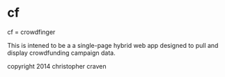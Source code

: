 cf
==

cf = crowdfinger

This is intened to be a a single-page hybrid web app designed to pull and display crowdfunding campaign data. 

copyright 2014 christopher craven
